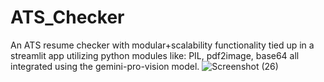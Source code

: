 # ATS_Checker
An ATS resume checker with modular+scalability functionality tied up in a streamlit app utilizing python modules like: PIL, pdf2image, base64 all integrated using the gemini-pro-vision model.
![Screenshot (26)](https://github.com/thebotkiller/ATS_Checker/assets/93796651/673144b8-afaa-463a-8f4f-bc4cb649b90b)
